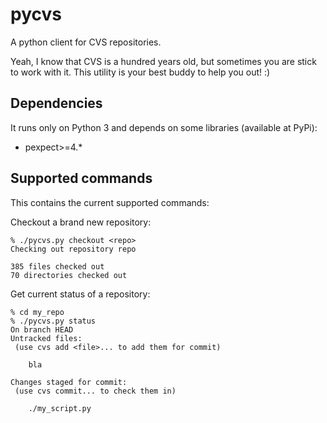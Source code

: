 # pycvs
A python client for CVS repositories.

Yeah, I know that CVS is a hundred years old, but sometimes you are stick to work with it. This utility is your best buddy to help you out! :)


Dependencies
------------

It runs only on Python 3 and depends on some libraries (available at PyPi):

* pexpect>=4.*


Supported commands
------------------

This contains the current supported commands:

Checkout a brand new repository:

    % ./pycvs.py checkout <repo>
    Checking out repository repo

    385 files checked out
    70 directories checked out

Get current status of a repository:

    % cd my_repo
    % ./pycvs.py status
    On branch HEAD
    Untracked files:
     (use cvs add <file>... to add them for commit)

      	bla

    Changes staged for commit:
     (use cvs commit... to check them in)

    	./my_script.py
